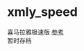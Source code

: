 # xmly_speed
喜马拉雅极速版 
[参考](https://github.com/Zero-S1/xmly_speed/blob/master/xmly_speed.md)      
暂时存档
